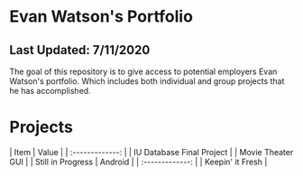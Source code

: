 # Evan Watson's Portfolio
## Last Updated: 7/11/2020
The goal of this repository is to give access to potential employers Evan Watson's portfolio. Which includes both individual and group projects that he has accomplished.

# Projects
| Item        | Value           |
| :-------------: |
| IU Database Final Project |
| Movie Theater GUI |
| Still in Progress | Android |
| :-------------: |
| Keepin' it Fresh |
